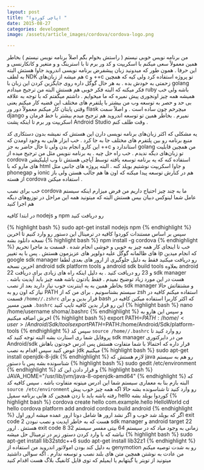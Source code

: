 ```yaml
---
layout: post
title: "اپاچی کوردوا "
date: 2015-08-27
categories: development
image: /assets/article_images/cordova/cordova-logo.png

---
```





من برنامه نویس خوبی نیستم ( راستش بخوام بگم اصلاً برنامه نویس نیستم )  بخاطر همین معمولاً سعی میکنم با اسکریپت و کد ور برم تا با استرینگ و و متغیر و کانکارنسی و این حرفا . همون طور که میدونید زبان پیشفرض برنامه نویسی اندروید جاوا هستش البته به لطف NDK هم میشه از زبان‌های c و ++c تو پروژه استفاده کرد ولی کیه که همچین زحمتی به خودش بده . به هر حال گوگل داره روی جایگزین کردن این زبان با golang فکر میکنه که البته فکر خوبی هم هستش البته من ترجیح میدادم ruby باشه ولی خب همیشه همه چیز اونجوری پیش نمیره که ما میخوایم .
داشتم میگفتم که با توجه به علاقه بی حد و حصر  به توسعه وب من بیشتر با پلتفرم های مختلف این قضیه کار میکنم یعنی وقتی پایتان کار میکنم معمولاً دور ور flask میچرخم چون ساده است . و اصلاً سمت django نمیرم . بخاطر همین تو توسعه اندروید هم ترجیح میدم بیشتر با خط فرمان و اسکریپت ور برم تا اینکه پشت Android Studio وقت طلف کنم .

یه مشکلی که اکثر زبان‌های برنامه نویسی دارن این هستش که نمیشه بدون دستکاری کد منبع برنامه رو بین پلتفرم های مختلف جا به جا کرد . خب ابزار هایی به وجود اومدن که این کارو انجام بدن ولی تا حال حاضر به جز ++c استاندارد و golang من همچین قابلیت تو زبان‌های دیگه ندیدم .
خب راه حل چیه . یه برنامه ننویس مثل من ترجیح میده از cordova استفاده کنه که یه برنامه توسعه یافته توسط آپاچی هستش تا وب اپلیکیشن های مارو که با html و جاوا اسکریپت نوشتیم بویلد کنه . البته پروژه های جانبی مثل phonegap و ionic هم در کنارش توسعه پیدا میکنه که اون ها هم جالب هستن ولی باز از هسته cordova استفاده میکنن .

خب برای نصب cordova ما به چند چیز احتیاج داریم من فرض میزارم اینکه سیستم عامل شما لینوکس دبیان بیس هستش البته که میتونید همه این مراحل در توزیع‌های دیگه هم اجرا کنید

در ابتدا کافیه nodejs و npm رو دریافت کنید

{% highlight bash %}
sudo apt-get install nodejs npm
{% endhighlight %}
سپس بر اساس مستندات کوردوا کافیه در ترمینال این دستور رو وارد کنیم تا اخرین نسخه دانلود بشه
{% highlight bash %}
npm install -g cordova
{% endhighlight %}
خب تا اینجای کار همه چیز به خوبی و خوشی انجام شده . قسمت بد ماجرا تحریم های ظالمانه گوگل علیه دولوپر های عزیزمون هستش . پس با یه تغییر ip که انجام میدین google sdk manager رو دریافت میکنید فقط به دلیل جلوگیری از ارور های بعدی لطفا اخرین نسخه android sdk platform tools و android sdk build tools بعلاوه android 22 و 23 رو دریافت کنید . به دلیل اینکه راه های زیادی برای دریافت sdk manager هست در این مورد زیاد توضیح نمیدم . فقط یادتون باشه همه چیز باید آپدیت باشه . بخاطر همین به یه اینترنت خوب نیاز دارید
بعد از نصب sdk manager و مشتقاتش حالا نیاز که اون رو به PATH سیستم بشناسونیم . برای من که از zsh استفاده میکنم کافیه در قسمت  <code>/home/<user>/.zshrc</code> قرار بدین و برای bash که اکثر کاربرا استفاده میکنن کافیه در همین مسیر <code>.bashrc</code> این رو قرار بدین کافیه تایپ کنید
{% highlight bash %}
nano /home/username shoma/.bashrc
{% endhighlight %}
و سپس این هارو به اخرش اضافه میکنیم
{% highlight bash %}
export PATH=$PATH:/home/<user>/Android/Sdk/tools
export PATH=$PATH:/home/<user>Android/Sdk/platform-tools
{% endhighlight %}
سپس کد <code>source /home/<user>/.bashrc</code> رو وارد کنید تا پروفایل شما ری استارت بشه
البته توجه کنید که sdk manager من در دایرکتوری Android/sdk قرار داره که احتمالا با شما متفاوت هستش پس ادرس خودتون باهاش عوض کنید
سپس اقدام به نصب jdk میکنیم
{% highlight bash %}
sudo apt-get install openjdk-8-jdk
{% endhighlight %}
لازم هستش که java رو هم به سیستم شناسونده بشه پس با دستور
{% highlight bash %}
sudo gedit /etc/environment
{% endhighlight %}
و  قرار دادن این کد
{% highlight bash %}
JAVA_HOME="/usr/lib/jvm/java-8-openjdk-amd64"
{% endhighlight %}
که البته بازم بنا به معماری سیستم شما این ادرس میتونه متفاوت باشه . سپس کافیه کد <code>source /etc/environment</code> رو وارد کنید تا شناسونده بشه
حالا اگه همه چیز خوب پیش رفته باشه باید با زدن همچین کد هایی برنامه سمپل hello کوردوا بویلد بشه
{% highlight bash %}
cordova create hello com.example.hello HelloWorld
cd hello
cordova platform add android
cordova build android
{% endhighlight %}
اگر که بویلد شد خوب و اگر نشد ارور ها شامل دوتا ارور عمده میشه ارور اول exit code 2 هست که به خاطر اپدیت و نصب نبودن sdk manager و android target 22 هستش . ارور exit code 8 زمانی به وجود میاد که در سیستم 64 بیتی مفسر سیستم 32 نباشه که با وارد کردن دستور زیر در ترمینال حل میشه
{% highlight bash %}
sudo apt-get install lib32stdc++6
sudo apt-get install lib32z1
{% endhighlight %}
به دلیل کند بودن امولاتور اندروید من استفاده از genymotion رو به شدت توصیه میکنم 
من عادت به نوشتن همچین متن های بلند نصب و توسعه ندارم . اگه سوالی داشتید میتونید از تویتر یا گیتهابم یا ایمیلم که توی قایل کانفیگ بلاگ هست اقدام کنید
